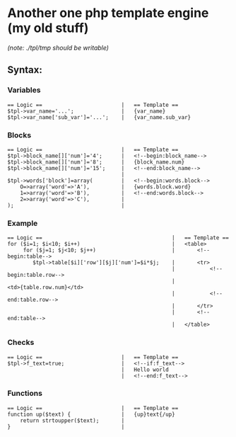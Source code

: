# Another one php template engine (my old stuff)
*(note: ./tpl/tmp should be writable)*

## Syntax:
### Variables
	== Logic ==							|	== Template ==
	$tpl->var_name='...';				|	{var_name}
	$tpl->var_name['sub_var']='...';	|	{var_name.sub_var}
	
### Blocks
	== Logic ==							|	== Template ==
	$tpl->block_name[]['num']='4';		|	<!--begin:block_name-->
	$tpl->block_name[]['num']='8';		|	{block_name.num}
	$tpl->block_name[]['num']='15';		|	<!--end:block_name-->
										|
	$tpl->words['block']=array(			|	<!--begin:words.block-->
    	O=>array('word'=>'A'),			|	{words.block.word}
    	1=>array('word'=>'B'),			|	<!--end:words.block-->
    	2=>array('word'=>'C'),			|
	);									|
	
### Example
	== Logic ==											|	== Template ==
	for ($i=1; $i<10; $i++)								|	<table>
		 for ($j=1; $j<10; $j++)						|		<!--begin:table-->
			$tpl->table[$i]['row'][$j]['num']=$i*$j;	|		<tr>
														|			<!--begin:table.row-->
														|				<td>{table.row.num}</td>
														|			<!--end:table.row-->
														|		</tr>
														|		<!--end:table-->
														|	</table>
														
### Checks
	== Logic ==							|	== Template ==
	$tpl->f_text=true;					|	<!--if:f_text-->
										|	Hello world
										|	<!--end:f_text-->

### Functions
	== Logic ==							|	== Template ==
	function up($text) {				|	{up}text{/up}
		return strtoupper($text);		|
	}									|
	
	
